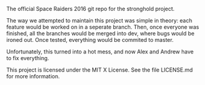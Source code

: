 The official Space Raiders 2016 git repo for the stronghold project.

The way we attempted to maintain this project was simple in theory: each
feature would be worked on in a seperate branch. Then, once everyone was
finished, all the branches would be merged into dev, where bugs would be
ironed out. Once tested, everything would be commited to master.

Unfortunately, this turned into a hot mess, and now Alex and Andrew have to
fix everything.

This project is licensed under the MIT X License. See the file LICENSE.md
for more information.